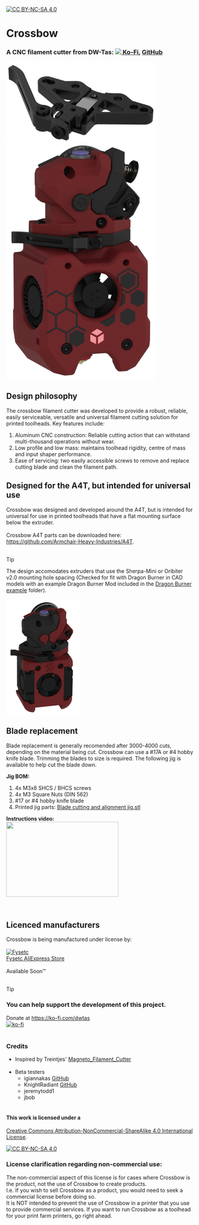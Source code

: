 [![CC BY-NC-SA 4.0][cc-by-nc-sa-shield]][cc-by-nc-sa]

# Crossbow
### A CNC filament cutter from DW-Tas: <a href="https://ko-fi.com/O5O5OCC0K"><img src="docs/images/Ko-fi_smol.png"> Ko-Fi</a>, <a href="https://github.com/DW-Tas">GitHub</a>

<img src='docs/images/crossbow_cutter.png' width=400 /><br/><img src='docs/images/crossbow_cutter_render.png' width=400 />

## Design philosophy
The crossbow filament cutter was developed to provide a robust, reliable, easily serviceable, versatile and universal filament cutting solution for printed toolheads. Key features include:
1. Aluminum CNC construction: Reliable cutting action that can withstand multi-thousand operations without wear.
2. Low profile and low mass: maintains toolhead rigidity, centre of mass and input shaper performance.
3. Ease of servicing: two easily accessible screws to remove and replace cutting blade and clean the filament path.

## Designed for the A4T, but intended for universal use
Crossbow was designed and developed around the A4T, but is intended for universal for use in printed toolheads that have a flat mounting surface below the extruder.<br/><br/>
Crossbow A4T parts can be downloaded here: <a href="https://github.com/Armchair-Heavy-Industries/A4T/tree/main/STL/Extruder%20Adapters/For%20Crossbow%20filament%20cutter">https://github.com/Armchair-Heavy-Industries/A4T</a>.
<br/><br/>

> [!TIP] 
> The design accomodates extruders that use the Sherpa-Mini or Oribiter v2.0 mounting hole spacing (Checked for fit with Dragon Burner in CAD models with an example Dragon Burner Mod included in the [Dragon Burner example](<Dragon Burner example>) folder).<br/><br/><img src='docs/images/dragon-burner-example.png' width=200 />

## Blade replacement
Blade replacement is generally recomended after 3000-4000 cuts, depending on the material being cut. Crossbow can use a #17A or #4 hobby knife blade. Trimming the blades to size is required. The following jig is available to help cut the blade down.

**Jig BOM:**
1. 4x M3x8 SHCS / BHCS screws
2. 4x M3 Square Nuts (DIN 562)
3. #17 or #4 hobby knife blade
4. Printed jig parts: [Blade cutting and alignment jig.stl](<STL/Blade cutting and alignment jig.stl>)

**Instructions video:**<br/>
[<img src="https://img.youtube.com/vi/HI4ksrRDHjI/hqdefault.jpg" width="300" height="200"/>](https://www.youtube.com/embed/HI4ksrRDHjI)

<br/>

## Licenced manufacturers
Crossbow is being manufactured under license by:<br/><br/>
<a href="https://aliexpress.com/store/3480083">![Fysetc](docs/images/fysetc.png)<br/>Fysetc AliExpress Store</a>
<br/><br/>
Available Soon&trade;
<br/><br/>
> [!TIP] 
> ### You can help support the development of this project.<br/>
> Donate at https://ko-fi.com/dwtas<br/>
[![ko-fi](docs/images/Ko-fi_TextLogo.png)](https://ko-fi.com/dwtas)
<br/><br/>

### Credits
* Inspired by Treintjes' <a href="https://github.com/Treintjes/Magneto_Filament_Cutter">Magneto_Filament_Cutter</a><br/><br/>
* Beta testers
  * igiannakas <a href="https://github.com/igiannakas/">GitHub</a>
  * KnightRadiant <a href="https://github.com/jrlomas/">GitHub</a>
  * jeremytodd1
  * jbob
<br/><br/>
#### This work is licensed under a
[Creative Commons Attribution-NonCommercial-ShareAlike 4.0 International License][cc-by-nc-sa].

[![CC BY-NC-SA 4.0][cc-by-nc-sa-image]][cc-by-nc-sa]

[cc-by-nc-sa]: http://creativecommons.org/licenses/by-nc-sa/4.0/
[cc-by-nc-sa-image]: https://licensebuttons.net/l/by-nc-sa/4.0/88x31.png
[cc-by-nc-sa-shield]: https://img.shields.io/badge/License-CC%20BY--NC--SA%204.0-lightgrey.svg

### License clarification regarding non-commercial use:
The non-commercial aspect of this license is for cases where Crossbow is the product, not the use of Crossbow to create products.<br/>
I.e. If you wish to sell Crossbow as a product, you would need to seek a commercial license before doing so. </br>
It is NOT intended to prevent the use of Crossbow in a printer that you use to provide commercial services. If you want to run Crossbow as a toolhead for your print farm printers, go right ahead.